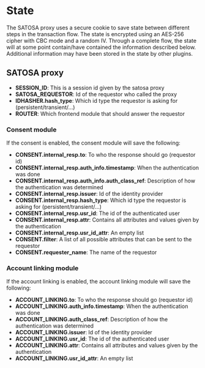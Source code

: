 # State

The SATOSA proxy uses a secure cookie to save state between different steps in
the transaction flow. The state is encrypted using an AES-256 cipher with
CBC mode and a random IV.
Through a complete flow, the state will at some point contain/have contained
the information described below. Additional information may have been stored
in the state by other plugins.

## SATOSA proxy

* **SESSION_ID**: This is a session id given by the satosa proxy
* **SATOSA_REQUESTOR**: Id of the requestor who called the proxy
* **IDHASHER.hash_type**: Which id type the requestor is asking for (persistent/transient/...)
* **ROUTER**: Which frontend module that should answer the requestor

### Consent module

If the consent is enabled, the consent module will save the following:

* **CONSENT.internal_resp.to**: To who the response should go (requestor id)
* **CONSENT.internal_resp.auth_info.timestamp**: When the authentication was done
* **CONSENT.internal_resp.auth_info.auth_class_ref**: Description of how the authentication was determined
* **CONSENT.internal_resp.issuer**: Id of the identity provider
* **CONSENT.internal_resp.hash_type**: Which id type the requestor is asking for (persistent/transient/...)  
* **CONSENT.internal_resp.usr_id**: The id of the authenticated user
* **CONSENT.internal_resp.attr**: Contains all attributes and values given by the authentication
* **CONSENT.internal_resp.usr_id_attr**: An empty list
* **CONSENT.filter**: A list of all possible attributes that can be sent to the requestor
* **CONSENT.requester_name**: The name of the requestor

### Account linking module

If the account linking is enabled, the account linking module will save the following:

* **ACCOUNT_LINKING.to**: To who the response should go (requestor id)
* **ACCOUNT_LINKING.auth_info.timestamp**: When the authentication was done
* **ACCOUNT_LINKING.auth_class_ref**: Description of how the authentication was determined
* **ACCOUNT_LINKING.issuer**: Id of the identity provider
* **ACCOUNT_LINKING.usr_id**: The id of the authenticated user
* **ACCOUNT_LINKING.attr**: Contains all attributes and values given by the authentication
* **ACCOUNT_LINKING.usr_id_attr**: An empty list
